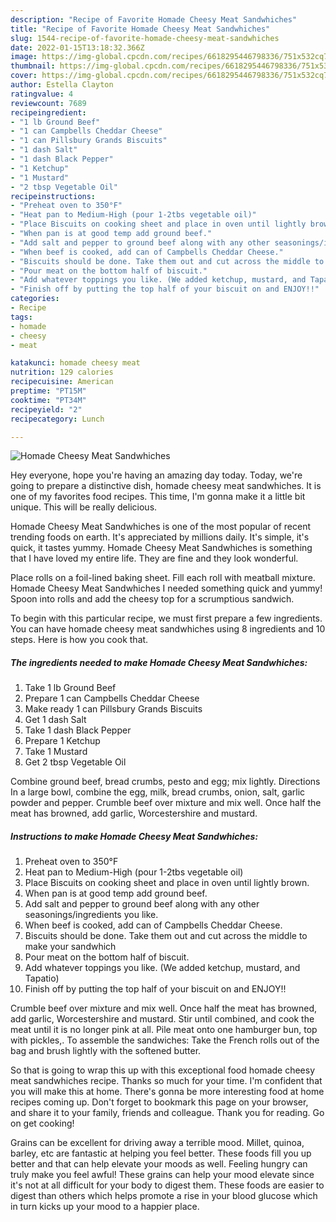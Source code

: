 ```yaml
---
description: "Recipe of Favorite Homade Cheesy Meat Sandwhiches"
title: "Recipe of Favorite Homade Cheesy Meat Sandwhiches"
slug: 1544-recipe-of-favorite-homade-cheesy-meat-sandwhiches
date: 2022-01-15T13:18:32.366Z
image: https://img-global.cpcdn.com/recipes/6618295446798336/751x532cq70/homade-cheesy-meat-sandwhiches-recipe-main-photo.jpg
thumbnail: https://img-global.cpcdn.com/recipes/6618295446798336/751x532cq70/homade-cheesy-meat-sandwhiches-recipe-main-photo.jpg
cover: https://img-global.cpcdn.com/recipes/6618295446798336/751x532cq70/homade-cheesy-meat-sandwhiches-recipe-main-photo.jpg
author: Estella Clayton
ratingvalue: 4
reviewcount: 7689
recipeingredient:
- "1 lb Ground Beef"
- "1 can Campbells Cheddar Cheese"
- "1 can Pillsbury Grands Biscuits"
- "1 dash Salt"
- "1 dash Black Pepper"
- "1 Ketchup"
- "1 Mustard"
- "2 tbsp Vegetable Oil"
recipeinstructions:
- "Preheat oven to 350°F"
- "Heat pan to Medium-High (pour 1-2tbs vegetable oil)"
- "Place Biscuits on cooking sheet and place in oven until lightly brown."
- "When pan is at good temp add ground beef."
- "Add salt and pepper to ground beef along with any other seasonings/ingredients you like."
- "When beef is cooked, add can of Campbells Cheddar Cheese."
- "Biscuits should be done. Take them out and cut across the middle to make your sandwhich"
- "Pour meat on the bottom half of biscuit."
- "Add whatever toppings you like. (We added ketchup, mustard, and Tapatio)"
- "Finish off by putting the top half of your biscuit on and ENJOY!!"
categories:
- Recipe
tags:
- homade
- cheesy
- meat

katakunci: homade cheesy meat 
nutrition: 129 calories
recipecuisine: American
preptime: "PT15M"
cooktime: "PT34M"
recipeyield: "2"
recipecategory: Lunch

---
```



![Homade Cheesy Meat Sandwhiches](https://img-global.cpcdn.com/recipes/6618295446798336/751x532cq70/homade-cheesy-meat-sandwhiches-recipe-main-photo.jpg)

Hey everyone, hope you're having an amazing day today. Today, we're going to prepare a distinctive dish, homade cheesy meat sandwhiches. It is one of my favorites food recipes. This time, I'm gonna make it a little bit unique. This will be really delicious.

Homade Cheesy Meat Sandwhiches is one of the most popular of recent trending foods on earth. It's appreciated by millions daily. It's simple, it's quick, it tastes yummy. Homade Cheesy Meat Sandwhiches is something that I have loved my entire life. They are fine and they look wonderful.

Place rolls on a foil-lined baking sheet. Fill each roll with meatball mixture. Homade Cheesy Meat Sandwhiches I needed something quick and yummy! Spoon into rolls and add the cheesy top for a scrumptious sandwich.


To begin with this particular recipe, we must first prepare a few ingredients. You can have homade cheesy meat sandwhiches using 8 ingredients and 10 steps. Here is how you cook that.

<!--inarticleads1-->

##### The ingredients needed to make Homade Cheesy Meat Sandwhiches:

1. Take 1 lb Ground Beef
1. Prepare 1 can Campbells Cheddar Cheese
1. Make ready 1 can Pillsbury Grands Biscuits
1. Get 1 dash Salt
1. Take 1 dash Black Pepper
1. Prepare 1 Ketchup
1. Take 1 Mustard
1. Get 2 tbsp Vegetable Oil


Combine ground beef, bread crumbs, pesto and egg; mix lightly. Directions In a large bowl, combine the egg, milk, bread crumbs, onion, salt, garlic powder and pepper. Crumble beef over mixture and mix well. Once half the meat has browned, add garlic, Worcestershire and mustard. 

<!--inarticleads2-->

##### Instructions to make Homade Cheesy Meat Sandwhiches:

1. Preheat oven to 350°F
1. Heat pan to Medium-High (pour 1-2tbs vegetable oil)
1. Place Biscuits on cooking sheet and place in oven until lightly brown.
1. When pan is at good temp add ground beef.
1. Add salt and pepper to ground beef along with any other seasonings/ingredients you like.
1. When beef is cooked, add can of Campbells Cheddar Cheese.
1. Biscuits should be done. Take them out and cut across the middle to make your sandwhich
1. Pour meat on the bottom half of biscuit.
1. Add whatever toppings you like. (We added ketchup, mustard, and Tapatio)
1. Finish off by putting the top half of your biscuit on and ENJOY!!


Crumble beef over mixture and mix well. Once half the meat has browned, add garlic, Worcestershire and mustard. Stir until combined, and cook the meat until it is no longer pink at all. Pile meat onto one hamburger bun, top with pickles,. To assemble the sandwiches: Take the French rolls out of the bag and brush lightly with the softened butter. 

So that is going to wrap this up with this exceptional food homade cheesy meat sandwhiches recipe. Thanks so much for your time. I'm confident that you will make this at home. There's gonna be more interesting food at home recipes coming up. Don't forget to bookmark this page on your browser, and share it to your family, friends and colleague. Thank you for reading. Go on get cooking!

Grains can be excellent for driving away a terrible mood. Millet, quinoa, barley, etc are fantastic at helping you feel better. These foods fill you up better and that can help elevate your moods as well. Feeling hungry can truly make you feel awful! These grains can help your mood elevate since it's not at all difficult for your body to digest them. These foods are easier to digest than others which helps promote a rise in your blood glucose which in turn kicks up your mood to a happier place.
